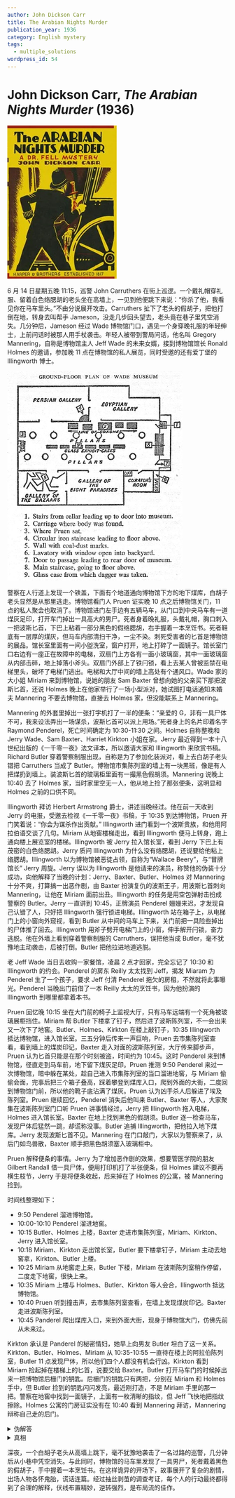 ```yaml
---
author: John Dickson Carr
title: The Arabian Nights Murder
publication_year: 1936
category: English mystery
tags:
  - multiple_solutions
wordpress_id: 54
---
```


# John Dickson Carr, <i>The Arabian Nights Murder</i> (1936)

<img src=images/1936_cover.jpg width=250/>

6 月 14 日星期五晚 11:15，巡警 John Carruthers 在街上巡逻。一个戴礼帽穿礼服、留着白色络腮胡的老头坐在高墙上，一见到他便跳下来说：“你杀了他，我看见你在马车里头。”不由分说展开攻击。Carruthers 扯下了老头的假胡子，把他打倒在地，转身去叫帮手 Jameson，没走几步回头望去，老头竟在巷子里凭空消失。几分钟后，Jameson 经过 Wade 博物馆门口，遇见一个身穿晚礼服的年轻绅士，上前问话时被那人用手杖袭击。年轻人被带到警局问话，他名叫 Gregory Mannering，自称是博物馆主人 Jeff Wade 的未来女婿，接到博物馆馆长 Ronald Holmes 的邀请，参加晚 11 点在博物馆的私人展览，同时受邀的还有爱丁堡的 Illingworth 博士。

<img src=images/1936_museum.jpg width=400/>

警察在人行道上发现一个铁盖，下面有个地道通向博物馆下方的地下煤库，白胡子老头显然是从那里逃走。博物馆看门人 Pruen 证实晚 10 点之后博物馆关门，11 点的私人聚会也取消了。博物馆进门左手边有五辆马车，从门口到中央马车有一道煤灰足印，打开车门掉出一具高大的男尸。死者身着晚礼服，头戴礼帽，胸口刺入一把波斯匕首，下巴上粘着一部分黑色的假络腮胡，右手握着一本烹饪书。死者鞋底有一层厚的煤灰，但马车内部清扫干净，一尘不染。刺死受害者的匕首是博物馆的展品。馆长室里面有一间小盥洗室，窗户打开，地上打碎了一面镜子。馆长室门口右边有一座正在故障中的电梯，双扇门上方各有一面小玻璃窗，其中一面玻璃窗从内部击碎，地上掉落小斧头。双扇门外部上了铁闩锁，看上去某人曾被监禁在电梯里头，破坏了电梯门逃出。电梯和大厅中间的墙上高处有个通风口。Wade 家的大小姐 Miriam 来到博物馆，说她的朋友 Sam Baxter 曾想向她的父亲买下那把波斯匕首，还说 Holmes 晚上在他家举行了一场小型派对，她试图打电话通知未婚夫 Mannering 不要去博物馆，直接去 Holmes 家，但没能联系上 Mannering。

Mannering 的外套里掉出一张打字机打了一半的便条：“亲爱的 G，非有一具尸体不可，我来设法弄出一场谋杀，波斯匕首可以派上用场。”死者身上的名片印着名字 Raymond Penderel，死亡时间确定为 10:30-11:30 之间。Holmes 自称整晚和 Jerry Wade、Sam Baxter、Harriet Kirkton 小姐在家。Jerry 最近得到一本十八世纪出版的《一千零一夜》法文译本，所以邀请大家和 Illingworth 来欣赏书稿。Richard Butler 穿着警察制服出现，自称是为了参加化装派对，看上去白胡子老头错把 Carruthers 当成了 Butler。博物馆市集陈列室的墙上有一块黑斑，像是有人把煤扔到墙上。装波斯匕首的玻璃柜里面有一撮黑色假胡须。Mannering 说晚上 10:40 去了 Holmes 家，当时家里空无一人，他从地上捡了那张便条，这明显和 Holmes 之前的口供不同。

Illingworth 拜访 Herbert Armstrong 爵士，讲述当晚经过。他在前一天收到 Jerry 的电报，受邀去检视《一千零一夜》书稿，于 10:35 到达博物馆，Pruen 开门笑着说：“你会为谋杀作出贡献。” Illingworth 进门看到一个波斯贵族，和他用阿拉伯语交谈了几句。Miriam 从地窖楼梯走出，看到 Illingworth 便马上转身，跑上通向楼上展览室的楼梯。Illingworth 被 Jerry 拉入馆长室，看到 Jerry 下巴上有茂密的白色络腮胡。Jerry 质问 Illingworth 为什么没有络腮胡，还说要给他粘上络腮胡。Illingworth 以为博物馆被恶徒占领，自称为“Wallace Beery”，与“冒牌馆长” Jerry 周旋。Jerry 误以为 Illingworth 是他请来的演员，称赞他的伪装十分成功，向他解释了当晚的计划：Jerry、Baxter、Butler、Holmes 对 Mannering 十分不爽，打算搞一出恶作剧，由 Baxter 扮演复仇的波斯王子，用波斯匕首刺向 Mannering，让他在 Miriam 面前出丑。Illingworth 的任务是用空包弹射击扮成警察的 Butler。Jerry 一直讲到 10:45，正牌演员 Penderel 姗姗来迟，才发现自己认错了人，只好把 Illingworth 强行锁进电梯。Illingworth 站在箱子上，从电梯门上的小窗向外窥视，看到 Butler 从中间的马车上下来，关门前把一具险些掉出的尸体推了回去。Illingworth 用斧子劈开电梯门上的小窗，伸手解开闩锁，奋力逃脱。他在外墙上看到穿着警察制服的 Carruthers，误把他当成 Butler，毫不犹豫地主动袭击，后被打倒。Butler 把他拉进地道逃脱。

老 Jeff Wade 当日去收购一家餐馆，凌晨 2 点才回家，完全忘记了 10:30 和 Illingworth 的约会。Penderel 的房东 Reilly 太太找到 Jeff，揭发 Miaram 为 Penderel 生了一个孩子，要求 Jeff 付清 Penderel 拖欠的房租，不然就将此事曝光。Penderel 当晚出门前借了一本 Reilly 太太的烹饪书，因为他扮演的 Illingworth 到哪里都拿着本书。

Pruen 回忆晚 10:15 坐在大门前的椅子上监视大厅，只有马车远端有一个死角被玻璃展柜挡住。Miriam 帮 Butler 下楼拿了钉子，然后进了波斯陈列室，不一会出来又一次下了地窖。Butler、Holmes、Kirkton 在楼上敲钉子，10:35 Illingworth 抵达博物馆，进入馆长室。三五分钟后传来一声巨响，Pruen 去市集陈列室查看，看到墙上的煤炭印记，Baxter 走入对面的波斯陈列室，大厅传来脚步声，Pruen 认为匕首只能是在那个时刻被盗，时间约为 10:45。这时 Penderel 来到博物馆，径直走到马车前，地下留下煤灰足印。Pruen 推测 9:50 Penderel 来过一次博物馆，暗中躲在某处，趁自己进入市集陈列室的当口溜进地窖，与 Miriam 偷偷会面，完事后把三个箱子叠高，踩着攀登到煤库入口，爬到外面的大街，二度回到博物馆门前，所以他的靴子底沾满了煤灰。Pruen 认为凶手杀人后躲进了埃及陈列室。Pruen 继续回忆，Penderel 消失后他叫来 Butler、Baxter 等人，大家聚集在波斯陈列室门口听 Pruen 讲事情经过，Jerry 把 Illingworth 拖入电梯，Holmes 进入馆长室。Baxter 在地上找到黑色的假胡须。Butler 逐一检查马车，发现尸体后猛然一跳，却谎称没事。Butler 追捕 Illingworth，把他拉入地下煤库。Jerry 发现波斯匕首不见。Mannering 在门口敲门，大家以为警察来了，从后门如鸟兽散，Baxter 顺手把黑色胡须塞入玻璃柜中。

Pruen 解释便条的事情。Jerry 为了增加恶作剧的效果，想要管医学院的朋友 Gilbert Randall 借一具尸体，便用打印机打了半张便条，但 Holmes 建议不要再横生枝节，Jerry 于是将便条收起，后来掉在了 Holmes 的公寓，被 Mannering 捡到。

时间线整理如下：
* 9:50 Penderel 溜进博物馆。
* 10:00-10:10 Penderel 溜进地窖。
* 10:15 Butler、Holmes 上楼，Baxter 走进市集陈列室，Miriam、Kirkton、Jerry 进入馆长室。
* 10:18 Miriam、Kirkton 走出馆长室，Butler 要下楼拿钉子，Miriam 主动去地窖拿，Kirkton、Butler 上楼。
* 10:25 Miriam 从地窖走上来，Butler 下楼，Miriam 在波斯陈列室稍作停留，二度走下地窖，很快上来。
* 10:35 Miriam 上楼与 Holmes、Butler、Kirkton 等人会合，Illingworth 抵达博物馆。
* 10:40 Pruen 听到撞击声，去市集陈列室查看，在墙上发现煤炭印记。Baxter 走进波斯陈列室。
* 10:45 Panderel 爬出煤库入口，来到外面大街，现身于博物馆大门，仿佛先前从未来过。

Kirkton 承认是 Panderel 的秘密情妇，她早上向男友 Butler 坦白了这一关系。Kirkton、Butler、Holmes、Miriam 从 10:35-10:55 一直待在楼上的阿拉伯陈列室，Butler 11 点发现尸体，所以他们四个人都没有机会行凶。Kirkton 看到 Miriam 捡起掉在楼梯上的匕首，说要交给 Baxter。Butler 打开马车门的时候掉出来一把博物馆后栅门的钥匙。后栅门的钥匙只有两把，分别在 Miriam 和 Holmes 手中，但 Butler 捡到的钥匙闪闪发亮，最近刚打造，不是 Miriam 手里的那一把。警察在地窖中找到一面镜子，上面有一枚清晰的指纹，但 Jeff 飞快地把指纹擦除。Holmes 公寓的门房证实没有在 10:40 看到 Mannering 拜访，Mannering 辩称自己走的后门。

<details><summary>伪解答</summary>
从门口到马车的煤灰越走越少，而死者鞋底却有一层厚煤灰，说明死者不是自己走进马车，而是被人从地窖搬进马车。死者下颚有胶水痕迹，说明络腮胡曾完全固定在脸颊上，但现在只有部分附着于下巴上，说明凶手从死者脸上撕下络腮胡，又匆忙将它粘回。死者眼镜缎带在大衣衣领外面，也是凶手仓促将眼镜挂回。种种迹象表明凶手拿走死者的眼睛和假络腮胡，在 10:45 假扮死者走入博物馆，在地下留下煤灰痕迹，那时 Panderel 已经死亡。10:45 之后地窖入口一直有 Pruen 监视，所以凶手是在 10:15-10:45 搬运 Panderel 的尸体，唯独 10:40-10:45 的空隙 Pruen 不在岗位上。凶手 10:40 躲在地窖门马车后面，向市集陈列室丢出煤炭，引开 Pruen，搬运尸体。Miriam 10:18 带着匕首和假胡须下地窖，所以 Panderel 是在 10:20-10:40 之间被杀。

Miriam 向 Mannering 透露了恶作剧的内容，还让他复制了一把后栅门的钥匙。Miriam 约 Mannering 在地窖见面，捡起匕首是为了给他看即将“杀死”他的凶器，没想到在那里遇到了 Panderel，被敲诈一万英镑封口费。Miriam 来不及处理匕首和假胡须，叫 Panderel 赶紧离开，一个人仓促逃回楼上。Mannering 捡起匕首刺死 Panderel，假扮成死者二度进入博物馆。Mannering 没有去过 Holmes 的公寓，自然也就没有不在场证明。
</details>

<details><summary>真相</summary>
Mannering 没有去 Holmes 的公寓，便条上沾有煤灰（伏线），所以他是在杀人现场捡到了便条。这说明 Jerry 坐电梯去过地窖，在那里掉了便条。10:35 Illingworth 走向馆长室，Jerry 走出来指责他不应该浪费口舌（伏线），但 Jerry 在馆长室不应该能听到 Illingworth 说话，这说明他曾经待在电梯里。警察在电梯里没有找到除了 Illingworth 以外的指纹，说明 Jerry 擦除了电梯里的指纹。Jerry 用桌上的螺丝起子（伏线）可以简单地把电梯搞坏或者修好。Jerry 偷听到 Panderel 和 Miriam 的对话，等 Miriam 上楼后，冲出来刺死了 Panderel，然后坐电梯回到一楼，擦掉电梯内的指纹，让电梯再度故障。Mannering 目睹一切，替 Jerry 掩护搬运尸体，扮演死者二度进入博物馆。
</details>

深夜，一个白胡子老头从高墙上跳下，毫不犹豫地袭击了一名过路的巡警，几分钟后从小巷中凭空消失。与此同时，博物馆的马车里发现了一具男尸，死者戴着黑色的假胡子，手中握着一本烹饪书。在这样诡异的开场下，故事展开了复杂的剧情，出场人物各怀鬼胎，谎话连篇。经过抽丝剥茧的调查考证，每个人的行动最终都得到了合理的解释，伏线布置精妙，逆转强烈，是布局流的佳作。